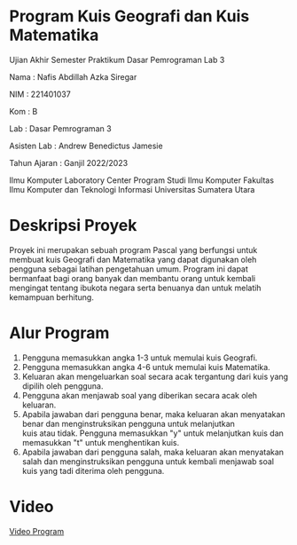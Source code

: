 # Program Kuis Geografi dan Kuis Matematika
Ujian Akhir Semester Praktikum Dasar Pemrograman Lab 3  

Nama : Nafis Abdillah Azka Siregar

NIM : 221401037

Kom : B

Lab : Dasar Pemrograman 3

Asisten Lab : Andrew Benedictus Jamesie

Tahun Ajaran : Ganjil 2022/2023

Ilmu Komputer Laboratory Center
Program Studi Ilmu Komputer
Fakultas Ilmu Komputer dan Teknologi Informasi
Universitas Sumatera Utara

# Deskripsi Proyek
Proyek ini merupakan sebuah program Pascal yang berfungsi untuk membuat kuis Geografi dan Matematika yang dapat digunakan oleh pengguna sebagai latihan pengetahuan umum. Program ini dapat bermanfaat bagi orang banyak dan membantu orang untuk kembali mengingat tentang ibukota negara serta benuanya dan untuk melatih kemampuan berhitung.

# Alur Program
1. Pengguna memasukkan angka 1-3 untuk memulai kuis Geografi.
2. Pengguna memasukkan angka 4-6 untuk memulai kuis Matematika.
3. Keluaran akan mengeluarkan soal secara acak tergantung dari kuis yang dipilih oleh pengguna.
4. Pengguna akan menjawab soal yang diberikan secara acak oleh keluaran.
5. Apabila jawaban dari pengguna benar, maka keluaran akan menyatakan benar dan menginstruksikan pengguna untuk melanjutkan kuis atau tidak. Pengguna memasukkan "y" untuk melanjutkan kuis dan memasukkan "t" untuk menghentikan kuis.
6. Apabila jawaban dari pengguna salah, maka keluaran akan menyatakan salah dan menginstruksikan pengguna untuk kembali menjawab soal kuis yang tadi diterima oleh pengguna.

# Video
[Video Program](https://youtu.be/NQuZ4yVNyDY "Kuis Geografi dan Matematika - Pascal")
